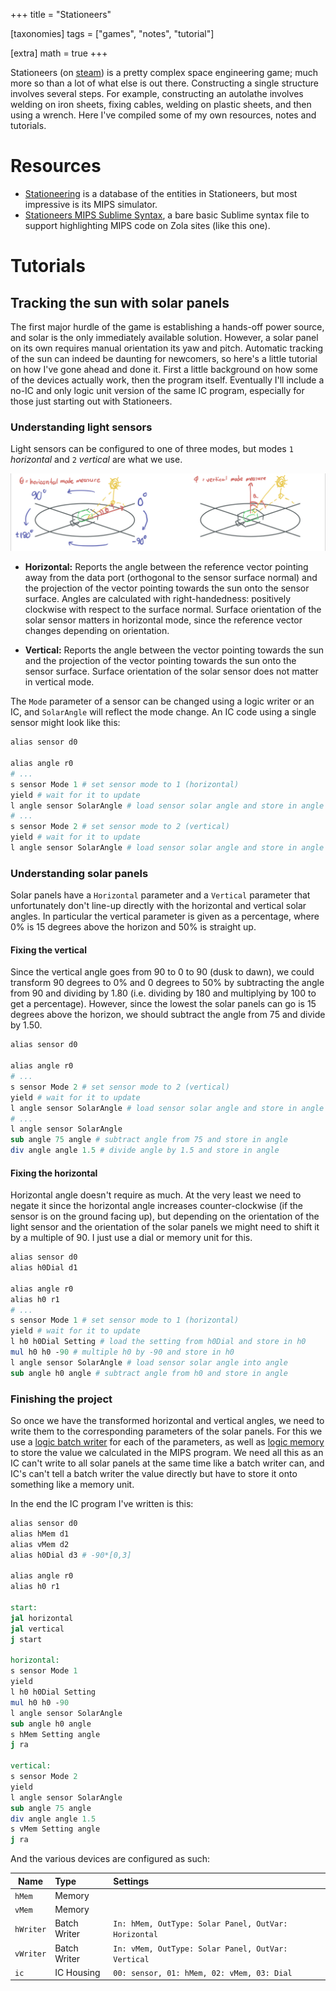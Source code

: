 +++
title = "Stationeers"

[taxonomies]
tags = ["games", "notes", "tutorial"]

[extra]
math = true
+++

Stationeers (on [steam](https://store.steampowered.com/app/544550/Stationeers/)) is a pretty complex
space engineering game; much more so than a lot of what else is out there. Constructing a single
structure involves several steps. For example, constructing an autolathe involves welding on iron
sheets, fixing cables, welding on plastic sheets, and then using a wrench. Here I've compiled some
of my own resources, notes and tutorials.

<!-- more -->

# Resources

- [Stationeering](stationeering.com/) is a database of the entities in Stationeers, but most
  impressive is its MIPS simulator.
- [Stationeers MIPS Sublime Syntax](mips.sublime-syntax), a bare
  basic Sublime syntax file to support highlighting MIPS code on Zola sites (like this one).

# Tutorials

## Tracking the sun with solar panels

The first major hurdle of the game is establishing a hands-off power source, and solar is the only
immediately available solution. However, a solar panel on its own requires manual orientation its
yaw and pitch. Automatic tracking of the sun can indeed be daunting for newcomers, so here's a
little tutorial on how I've gone ahead and done it. First a little background on how some of the
devices actually work, then the program itself.
Eventually I'll include a no-IC and only logic unit version of the same IC program,
especially for those just starting out with Stationeers.

### Understanding light sensors

Light sensors can be configured to one of three modes,
but modes `1` *horizontal* and `2` *vertical* are what we use.

![Light sensors](sensors.jpg)

- **Horizontal:**
  Reports the angle between the reference vector pointing away from the data port (orthogonal to the sensor surface normal)
  and the projection of the vector pointing towards the sun onto the sensor surface.
  Angles are calculated with right-handedness: positively clockwise with respect to the surface normal.
  Surface orientation of the solar sensor matters in horizontal mode, since the reference vector changes depending on orientation.

- **Vertical:**
  Reports the angle between the vector pointing towards the sun
  and the projection of the vector pointing towards the sun onto the sensor surface.
  Surface orientation of the solar sensor does not matter in vertical mode.

The `Mode` parameter of a sensor can be changed using a logic writer or an IC,
and `SolarAngle` will reflect the mode change.
An IC code using a single sensor might look like this:

```mips
alias sensor d0

alias angle r0
# ...
s sensor Mode 1 # set sensor mode to 1 (horizontal)
yield # wait for it to update
l angle sensor SolarAngle # load sensor solar angle and store in angle
# ...
s sensor Mode 2 # set sensor mode to 2 (vertical)
yield # wait for it to update
l angle sensor SolarAngle # load sensor solar angle and store in angle
```

### Understanding solar panels

Solar panels have a `Horizontal` parameter and a `Vertical` parameter that unfortunately
don't line-up directly with the horizontal and vertical solar angles.
In particular the vertical parameter is given as a percentage, where
0% is 15 degrees above the horizon and 50% is straight up.

#### Fixing the vertical

Since the vertical angle goes from 90 to 0 to 90 (dusk to dawn), we could transform 90 degrees to 0% and 0 degrees to 50%
by subtracting the angle from 90 and dividing by 1.80 (i.e. dividing by 180 and multiplying by 100 to get a percentage).
However, since the lowest the solar panels can go is 15 degrees above the horizon,
we should subtract the angle from 75 and divide by 1.50.

```mips
alias sensor d0

alias angle r0
# ...
s sensor Mode 2 # set sensor mode to 2 (vertical)
yield # wait for it to update
l angle sensor SolarAngle # load sensor solar angle and store in angle
# ...
l angle sensor SolarAngle
sub angle 75 angle # subtract angle from 75 and store in angle
div angle angle 1.5 # divide angle by 1.5 and store in angle
```

#### Fixing the horizontal

Horizontal angle doesn't require as much. At the very least we need to negate it since the horizontal angle increases
counter-clockwise (if the sensor is on the ground facing up), but depending on the orientation of the light sensor and
the orientation of the solar panels we might need to shift it by a multiple of 90.
I just use a dial or memory unit for this.

```mips
alias sensor d0
alias h0Dial d1

alias angle r0
alias h0 r1
# ...
s sensor Mode 1 # set sensor mode to 1 (horizontal)
yield # wait for it to update
l h0 h0Dial Setting # load the setting from h0Dial and store in h0
mul h0 h0 -90 # multiple h0 by -90 and store in h0
l angle sensor SolarAngle # load sensor solar angle into angle
sub angle h0 angle # subtract angle from h0 and store in angle
```

### Finishing the project

So once we have the transformed horizontal and vertical angles, we need to write them to the corresponding
parameters of the solar panels. For this we use a [logic batch writer](https://stationeers-wiki.com/Kit_(Logic_I/O)#Batch_Writer)
for each of the parameters, as well as [logic memory](https://stationeers-wiki.com/Kit_(Logic_Memory)) to store the value
we calculated in the MIPS program. We need all this as an IC can't write to all solar panels at the same time like a batch writer can,
and IC's can't tell a batch writer the value directly but have to store it onto something like a memory unit.

In the end the IC program I've written is this:

```mips
alias sensor d0
alias hMem d1
alias vMem d2
alias h0Dial d3 # -90*[0,3]

alias angle r0
alias h0 r1

start:
jal horizontal
jal vertical
j start

horizontal:
s sensor Mode 1
yield
l h0 h0Dial Setting
mul h0 h0 -90
l angle sensor SolarAngle
sub angle h0 angle
s hMem Setting angle
j ra

vertical:
s sensor Mode 2
yield
l angle sensor SolarAngle
sub angle 75 angle
div angle angle 1.5
s vMem Setting angle
j ra
```

And the various devices are configured as such:

Name | Type | Settings
--- | :-- | :--
`hMem` | Memory |
`vMem` | Memory |
`hWriter` | Batch Writer | `In: hMem, OutType: Solar Panel, OutVar: Horizontal`
`vWriter` | Batch Writer | `In: vMem, OutType: Solar Panel, OutVar: Vertical`
`ic` | IC Housing | `00: sensor, 01: hMem, 02: vMem, 03: Dial`
